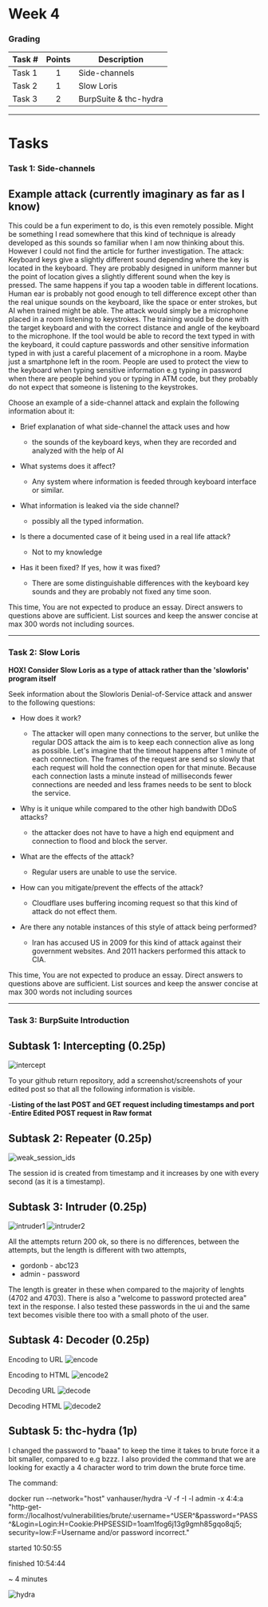 # **Week 4**

### Grading

Task #|Points|Description|
-----|:---:|----------|
Task 1 | 1 | Side-channels
Task 2 | 1 | Slow Loris
Task 3 | 2 | BurpSuite & thc-hydra

---

# Tasks

### Task 1: Side-channels

## Example attack (currently imaginary as far as I know)
This could be a fun experiment to do, is this even remotely possible. Might be something I read somewhere that this
kind of technique is already developed as this sounds so familiar when I am now thinking about this. However I could not
find the article for further investigation.
The attack:
Keyboard keys give a slightly different sound depending where the key is located in the keyboard. They are probably designed 
in uniform manner but the point of location gives a slightly different sound when the key is pressed. The same happens 
if you tap a wooden table in different locations. Human ear is probably not good enough to tell difference except 
other than the real unique sounds on the keyboard, like the space or enter strokes, but AI when trained might be able. 
The attack would simply be a microphone placed in a room listening to keystrokes. The training would be done with the 
target keyboard and with the correct distance and angle of the keyboard to the microphone.
If the tool would be able to record the text typed in with the keyboard, it could capture passwords and other sensitive
information typed in with just a careful placement of a microphone in a room. Maybe just a smartphone left in the room.
People are used to protect the view to the keyboard when typing sensitive information e.g typing in password when there are 
people behind you or typing in ATM code, but they probably do not expect that someone is listening to the keystrokes.


Choose an example of a side-channel attack and explain the following information about it:

- Brief explanation of what side-channel the attack uses and how
    - the sounds of the keyboard keys, when they are recorded and analyzed with the help of AI

- What systems does it affect?
    - Any system where information is feeded through keyboard interface or similar.

- What information is leaked via the side channel?
    - possibly all the typed information.

- Is there a documented case of it being used in a real life attack?
    - Not to my knowledge

- Has it been fixed? If yes, how it was fixed?
    - There are some distinguishable differences with the keyboard key sounds and they are probably not fixed any time soon.

This time, You are not expected to produce an essay. Direct answers to questions above are sufficient. List sources and keep the answer concise at max 300 words not including sources.

---

### Task 2: Slow Loris

**HOX! Consider Slow Loris as a type of attack rather than the 'slowloris' program itself**

Seek information about the Slowloris Denial-of-Service attack and answer to the following questions:

- How does it work?
    - The attacker will open many connections to the server, but unlike the regular DOS attack the aim is to keep each connection
    alive as long as possible. Let's imagine that the timeout happens after 1 minute of each connection. The frames of the request
    are send so slowly that each request will hold the connection open for that minute. Because each connection lasts a minute
    instead of milliseconds fewer connections are needed and less frames needs to be sent to block the service.

- Why is it unique while compared to the other high bandwith DDoS attacks?
    - the attacker does not have to have a high end equipment and connection to flood and block the server.

- What are the effects of the attack?
    - Regular users are unable to use the service.

- How can you mitigate/prevent the effects of the attack?
    - Cloudflare uses buffering incoming request so that this kind of attack do not effect them.

- Are there any notable instances of this style of attack being performed?
    - Iran has accused US in 2009 for this kind of attack against their government websites. And 2011 hackers
    performed this attack to CIA.

This time, You are not expected to produce an essay. Direct answers to questions above are sufficient. List sources and keep the answer concise at max 300 words not including sources

---

### **Task 3**: BurpSuite Introduction

## **Subtask 1**: Intercepting (0.25p)

![intercept](images/task3.1_intercepting.png)

To your github return repository, add a screenshot/screenshots of your edited post so that all the following information is visible.  

-**Listing of the last POST and GET request including timestamps and port**  
-**Entire Edited POST request in Raw format**  

## **Subtask 2**: Repeater (0.25p)

![weak_session_ids](images/task3.2_repeater.png)

The session id is created from timestamp and it increases by one with every second (as it is a timestamp).


## **Subtask 3**: Intruder (0.25p)

![intruder1](images/task3.3_intruder.png)
![intruder2](images/task3.3_intruder2.png)

All the attempts return 200 ok, so there is no differences, between the attempts, but the length is different with two attempts,
- gordonb - abc123
- admin - password

The length is greater in these when compared to the majority of lenghts (4702 and 4703). There is also a "welcome to password protected
area" text in the response. I also tested these passwords in the ui and the same text becomes visible there too with a small photo of the user.
 

## **Subtask 4**: Decoder (0.25p)

Encoding to URL
![encode](images/task3.4_encode1.png)

Encoding to HTML
![encode2](images/task3.4_encode2.png)

Decoding URL
![decode](images/task3.4_url_decode.png)

Decoding HTML
![decode2](images/task3.4_html_decode.png)


## **Subtask 5**: thc-hydra (1p)
I changed the password to "baaa" to keep the time it takes to brute force it a bit smaller, compared to e.g bzzz. I also provided the command that we are looking
for exactly a 4 character word to trim down the brute force time.

The command:

docker run --network="host" vanhauser/hydra -V -f -I -l admin -x 4:4:a "http-get-form://localhost/vulnerabilities/brute/:username=^USER^&password=^PASS^&Login=Login:H=Cookie:PHPSESSID=1oam1fog6j13g9gmh85gqo8qj5; security=low:F=Username and/or password incorrect."

started     10:50:55

finished    10:54:44


~ 4 minutes

![hydra](images/task3.5_hydra.png)
